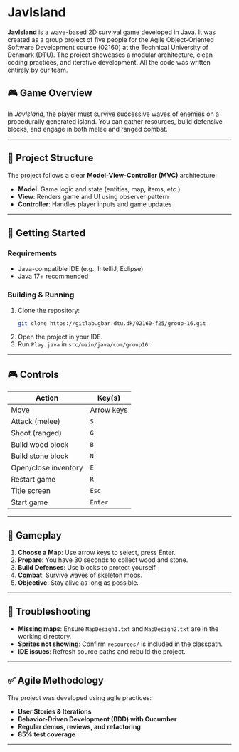 # JavIsland

**JavIsland** is a wave-based 2D survival game developed in Java. It was created as a group project of five people for the Agile Object-Oriented Software Development course (02160) at the Technical University of Denmark (DTU). The project showcases a modular architecture, clean coding practices, and iterative development. All the code was written entirely by our team.

## 🎮 Game Overview

In *JavIsland*, the player must survive successive waves of enemies on a procedurally generated island. You can gather resources, build defensive blocks, and engage in both melee and ranged combat.

---

## 📂 Project Structure

The project follows a clear **Model-View-Controller (MVC)** architecture:
- **Model**: Game logic and state (entities, map, items, etc.)
- **View**: Renders game and UI using observer pattern
- **Controller**: Handles player inputs and game updates

---

## 🚀 Getting Started

### Requirements
- Java-compatible IDE (e.g., IntelliJ, Eclipse)
- Java 17+ recommended

### Building & Running
1. Clone the repository:
   ```bash
   git clone https://gitlab.gbar.dtu.dk/02160-f25/group-16.git
   ```
2. Open the project in your IDE.
3. Run `Play.java` in `src/main/java/com/group16`.

---

## 🎮 Controls

| Action               | Key(s)          |
|----------------------|-----------------|
| Move                 | Arrow keys      |
| Attack (melee)       | `S`             |
| Shoot (ranged)       | `G`             |
| Build wood block     | `B`             |
| Build stone block    | `N`             |
| Open/close inventory | `E`             |
| Restart game         | `R`             |
| Title screen         | `Esc`           |
| Start game           | `Enter`         |

---

## 🧠 Gameplay

1. **Choose a Map**: Use arrow keys to select, press Enter.
2. **Prepare**: You have 30 seconds to collect wood and stone.
3. **Build Defenses**: Use blocks to protect yourself.
4. **Combat**: Survive waves of skeleton mobs.
5. **Objective**: Stay alive as long as possible.

---

## 🧰 Troubleshooting

- **Missing maps**: Ensure `MapDesign1.txt` and `MapDesign2.txt` are in the working directory.
- **Sprites not showing**: Confirm `resources/` is included in the classpath.
- **IDE issues**: Refresh source paths and rebuild the project.

---

## ✅ Agile Methodology

The project was developed using agile practices:
- **User Stories & Iterations**
- **Behavior-Driven Development (BDD) with Cucumber**
- **Regular demos, reviews, and refactoring**
- **85% test coverage**

---
